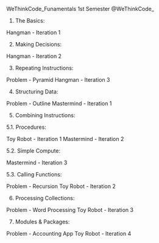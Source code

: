 WeThinkCode_Funamentals
1st Semester @WeThinkCode_

1. The Basics:

 Hangman - Iteration 1
 
2. Making Decisions:

 Hangman - Iteration 2
 
3. Repeating Instructions:

 Problem - Pyramid
 Hangman - Iteration 3
 
4. Structuring Data:

 Problem - Outline
 Mastermind - Iteration 1
 
5. Combining Instructions:

5.1. Procedures:

 Toy Robot - Iteration 1
 Mastermind - Iteration 2
 
5.2. Simple Compute:

 Mastermind - Iteration 3
 
5.3. Calling Functions:

 Problem - Recursion
 Toy Robot - Iteration 2
 
6. Processing Collections:

 Problem - Word Processing
 Toy Robot - Iteration 3
 
7. Modules & Packages:

 Problem - Accounting App
 Toy Robot - Iteration 4
